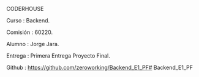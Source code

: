 CODERHOUSE

Curso       : Backend.

Comisión    : 60220.

Alumno      : Jorge Jara.

Entrega     : Primera Entrega Proyecto Final.

Github      : https://github.com/zeroworking/Backend_E1_PF# Backend_E1_PF
